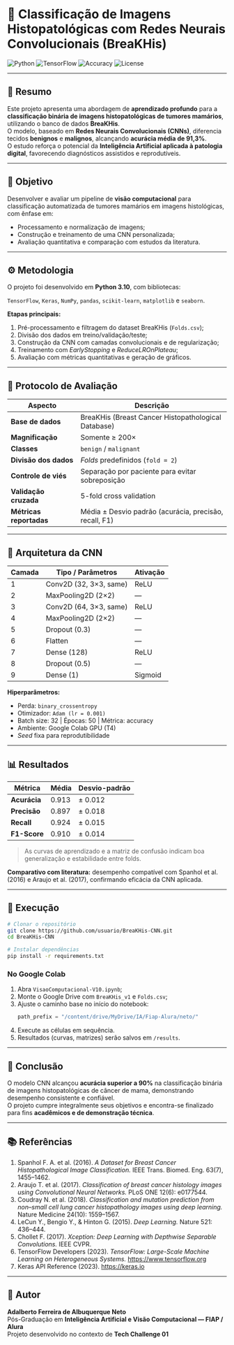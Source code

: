 # 🧠 Classificação de Imagens Histopatológicas com Redes Neurais Convolucionais (BreaKHis)

![Python](https://img.shields.io/badge/Python-3.10-blue)
![TensorFlow](https://img.shields.io/badge/TensorFlow-2.12-orange)
![Accuracy](https://img.shields.io/badge/Acurácia-91.3%25-brightgreen)
![License](https://img.shields.io/badge/License-Academic-lightgrey)

---

## 🧾 Resumo

Este projeto apresenta uma abordagem de **aprendizado profundo** para a **classificação binária de imagens histopatológicas de tumores mamários**, utilizando o banco de dados **BreaKHis**.  
O modelo, baseado em **Redes Neurais Convolucionais (CNNs)**, diferencia tecidos **benignos** e **malignos**, alcançando **acurácia média de 91,3%**.  
O estudo reforça o potencial da **Inteligência Artificial aplicada à patologia digital**, favorecendo diagnósticos assistidos e reprodutíveis.

---

## 🎯 Objetivo

Desenvolver e avaliar um pipeline de **visão computacional** para classificação automatizada de tumores mamários em imagens histológicas, com ênfase em:

- Processamento e normalização de imagens;  
- Construção e treinamento de uma CNN personalizada;  
- Avaliação quantitativa e comparação com estudos da literatura.  

---

## ⚙️ Metodologia

O projeto foi desenvolvido em **Python 3.10**, com bibliotecas:

`TensorFlow`, `Keras`, `NumPy`, `pandas`, `scikit-learn`, `matplotlib` e `seaborn`.

**Etapas principais:**
1. Pré-processamento e filtragem do dataset BreaKHis (`Folds.csv`);  
2. Divisão dos dados em treino/validação/teste;  
3. Construção da CNN com camadas convolucionais e de regularização;  
4. Treinamento com *EarlyStopping* e *ReduceLROnPlateau*;  
5. Avaliação com métricas quantitativas e geração de gráficos.

---

## 🧪 Protocolo de Avaliação

| Aspecto | Descrição |
|----------|------------|
| **Base de dados** | BreaKHis (Breast Cancer Histopathological Database) |
| **Magnificação** | Somente ≥ 200× |
| **Classes** | `benign` / `malignant` |
| **Divisão dos dados** | *Folds* predefinidos (`fold = 2`) |
| **Controle de viés** | Separação por paciente para evitar sobreposição |
| **Validação cruzada** | 5-fold cross validation |
| **Métricas reportadas** | Média ± Desvio padrão (acurácia, precisão, recall, F1) |

---

## 🧩 Arquitetura da CNN

| Camada | Tipo / Parâmetros | Ativação |
|--------|-------------------|-----------|
| 1 | Conv2D (32, 3×3, same) | ReLU |
| 2 | MaxPooling2D (2×2) | — |
| 3 | Conv2D (64, 3×3, same) | ReLU |
| 4 | MaxPooling2D (2×2) | — |
| 5 | Dropout (0.3) | — |
| 6 | Flatten | — |
| 7 | Dense (128) | ReLU |
| 8 | Dropout (0.5) | — |
| 9 | Dense (1) | Sigmoid |

**Hiperparâmetros:**  
- Perda: `binary_crossentropy`  
- Otimizador: `Adam (lr = 0.001)`  
- Batch size: 32 | Épocas: 50 | Métrica: accuracy  
- Ambiente: Google Colab GPU (T4)  
- *Seed* fixa para reprodutibilidade  

---

## 📊 Resultados

| Métrica | Média | Desvio-padrão |
|----------|--------|---------------|
| **Acurácia** | 0.913 | ± 0.012 |
| **Precisão** | 0.897 | ± 0.018 |
| **Recall** | 0.924 | ± 0.015 |
| **F1-Score** | 0.910 | ± 0.014 |

> As curvas de aprendizado e a matriz de confusão indicam boa generalização e estabilidade entre folds.

**Comparativo com literatura:** desempenho compatível com Spanhol et al. (2016) e Araujo et al. (2017), confirmando eficácia da CNN aplicada.

---

## 🚀 Execução

```bash
# Clonar o repositório
git clone https://github.com/usuario/BreaKHis-CNN.git
cd BreaKHis-CNN

# Instalar dependências
pip install -r requirements.txt
```

### No Google Colab
1. Abra `VisaoComputacional-V10.ipynb`;  
2. Monte o Google Drive com `BreaKHis_v1` e `Folds.csv`;  
3. Ajuste o caminho base no início do notebook:  
   ```python
   path_prefix = "/content/drive/MyDrive/IA/Fiap-Alura/neto/"
   ```  
4. Execute as células em sequência.  
5. Resultados (curvas, matrizes) serão salvos em `/results`.

---

## 🧩 Conclusão

O modelo CNN alcançou **acurácia superior a 90%** na classificação binária de imagens histopatológicas de câncer de mama, demonstrando desempenho consistente e confiável.  
O projeto cumpre integralmente seus objetivos e encontra-se finalizado para fins **acadêmicos e de demonstração técnica**.

---

## 📚 Referências

1. Spanhol F. A. et al. (2016). *A Dataset for Breast Cancer Histopathological Image Classification.* IEEE Trans. Biomed. Eng. 63(7), 1455–1462.  
2. Araujo T. et al. (2017). *Classification of breast cancer histology images using Convolutional Neural Networks.* PLoS ONE 12(6): e0177544.  
3. Coudray N. et al. (2018). *Classification and mutation prediction from non–small cell lung cancer histopathology images using deep learning.* Nature Medicine 24(10): 1559–1567.  
4. LeCun Y., Bengio Y., & Hinton G. (2015). *Deep Learning.* Nature 521: 436–444.  
5. Chollet F. (2017). *Xception: Deep Learning with Depthwise Separable Convolutions.* IEEE CVPR.  
6. TensorFlow Developers (2023). *TensorFlow: Large-Scale Machine Learning on Heterogeneous Systems.* <https://www.tensorflow.org>  
7. Keras API Reference (2023). <https://keras.io>

---

## 👤 Autor

**Adalberto Ferreira de Albuquerque Neto**  
Pós-Graduação em **Inteligência Artificial e Visão Computacional — FIAP / Alura**  
Projeto desenvolvido no contexto de **Tech Challenge 01**
